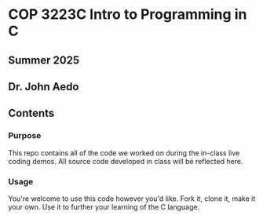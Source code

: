 # COP 3223C Intro to Programming in C
## Summer 2025
## Dr. John Aedo
## Contents
### Purpose
This repo contains all of the code we worked on during the in-class live coding demos.
All source code developed in class will be reflected here.
### Usage
You're welcome to use this code however you'd like.  Fork it, clone it, make it your own.  Use it to further your learning of the C language.
